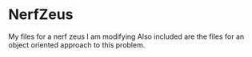 # NerfZeus
My files for a nerf zeus I am modifying
Also included are the files for an object oriented approach to this problem.
